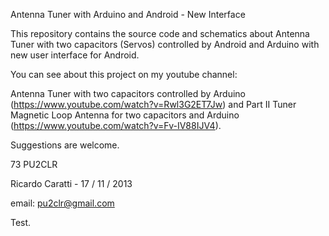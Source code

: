 Antenna Tuner with Arduino and Android - New Interface

This repository contains the source code and schematics about Antenna Tuner with two capacitors (Servos) controlled by 
Android and Arduino with new user interface for Android.

You can see about this project on my youtube channel:

Antenna Tuner with two capacitors controlled by Arduino (https://www.youtube.com/watch?v=Rwl3G2ET7Jw) and 
Part II Tuner Magnetic Loop Antenna for two capacitors and Arduino (https://www.youtube.com/watch?v=Fv-IV88IJV4).

Suggestions are welcome.

73
PU2CLR

Ricardo Caratti - 17 / 11 / 2013

email: pu2clr@gmail.com

Test.



